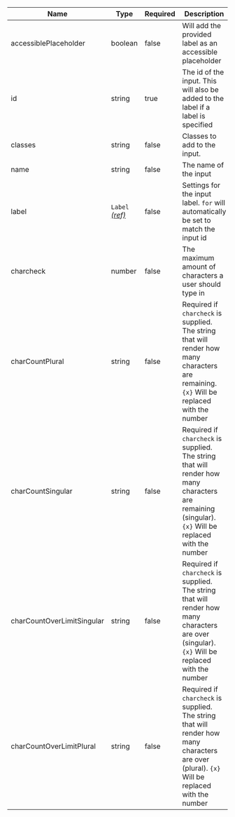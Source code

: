 | Name                       | Type                                 | Required | Description                                                                                                                                           |
| -------------------------- | ------------------------------------ | -------- | ----------------------------------------------------------------------------------------------------------------------------------------------------- |
| accessiblePlaceholder      | boolean                              | false    | Will add the provided label as an accessible placeholder                                                                                              |
| id                         | string                               | true     | The id of the input. This will also be added to the label if a label is specified                                                                     |
| classes                    | string                               | false    | Classes to add to the input.                                                                                                                          |
| name                       | string                               | false    | The name of the input                                                                                                                                 |
| label                      | `Label` [_(ref)_](/components/label) | false    | Settings for the input label. `for` will automatically be set to match the input id                                                                   |
| charcheck                  | number                               | false    | The maximum amount of characters a user should type in                                                                                                |
| charCountPlural            | string                               | false    | Required if `charcheck` is supplied. The string that will render how many characters are remaining. `{x}` Will be replaced with the number            |
| charCountSingular          | string                               | false    | Required if `charcheck` is supplied. The string that will render how many characters are remaining (singular). `{x}` Will be replaced with the number |
| charCountOverLimitSingular | string                               | false    | Required if `charcheck` is supplied. The string that will render how many characters are over (singular). `{x}` Will be replaced with the number      |
| charCountOverLimitPlural   | string                               | false    | Required if `charcheck` is supplied. The string that will render how many characters are over (plural). `{x}` Will be replaced with the number        |
